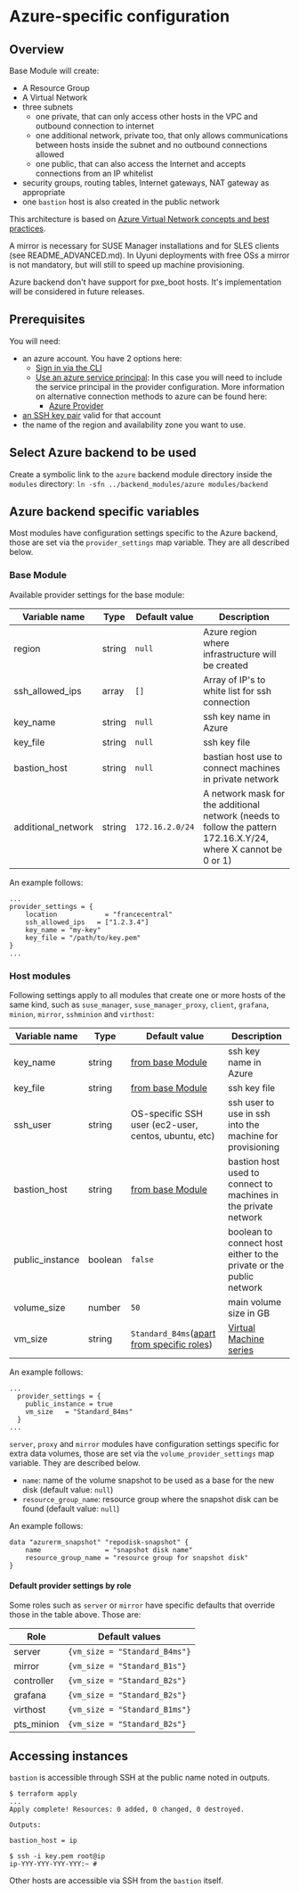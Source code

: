  # Azure-specific configuration

## Overview

Base Module will create:
 - A Resource Group
 - A Virtual Network
 - three subnets
   - one private, that can only access other hosts in the VPC and outbound connection to internet
   - one additional network, private too, that only allows communications between hosts inside the subnet and no outbound connections allowed
   - one public, that can also access the Internet and accepts connections from an IP whitelist
 - security groups, routing tables, Internet gateways, NAT gateway as appropriate
 - one `bastion` host is also created in the public network

This architecture is based on [Azure Virtual Network concepts and best practices](https://docs.microsoft.com/en-us/azure/virtual-network/concepts-and-best-practices).

A mirror is necessary for SUSE Manager installations and for SLES clients (see README_ADVANCED.md).
In Uyuni deployments with free OSs a mirror is not mandatory, but will still to speed up machine provisioning.

Azure backend don't have support for pxe_boot hosts. It's implementation will be considered in future releases.

## Prerequisites

You will need:
 - an azure account. You have 2 options here:
    - [Sign in via the CLI](https://docs.microsoft.com/en-us/cli/azure/authenticate-azure-cli)
    - [Use an azure service principal](https://docs.microsoft.com/en-us/azure/active-directory/develop/howto-create-service-principal-portal): In this case you will need to include the service principal in the provider configuration. More information on alternative connection methods to azure can be found here:
       - [Azure Provider](https://registry.terraform.io/providers/hashicorp/azurerm/latest/docs)
- [an SSH key pair](https://docs.microsoft.com/en-us/azure/virtual-machines/linux/mac-create-ssh-keys) valid for that account
- the name of the region and availability zone you want to use.

## Select Azure backend to be used

Create a symbolic link to the `azure` backend module directory inside the `modules` directory: `ln -sfn ../backend_modules/azure modules/backend `

## Azure backend specific variables

Most modules have configuration settings specific to the Azure backend, those are set via the `provider_settings` map variable. They are all described below.

### Base Module
Available provider settings for the base module:

| Variable name      | Type   | Default value   | Description                                                                                                    |
|--------------------|--------|-----------------|----------------------------------------------------------------------------------------------------------------|
| region             | string | `null`          | Azure region where infrastructure will be created                                                                |
| ssh_allowed_ips    | array  | `[]`            | Array of IP's to white list for ssh connection                                                                 |
| key_name           | string | `null`          | ssh key name in Azure                                                                                            |
| key_file           | string | `null`          | ssh key file                                                                                                   |
| bastion_host       | string | `null`          | bastian host use to connect machines in private network                                                        |
| additional_network | string | `172.16.2.0/24` | A network mask for the additional network (needs to follow the pattern 172.16.X.Y/24, where X cannot be 0 or 1) |

An example follows:
```hcl-terraform
...
provider_settings = {
    location            = "francecentral"
    ssh_allowed_ips   = ["1.2.3.4"]
    key_name = "my-key"
    key_file = "/path/to/key.pem"
}
...
```

### Host modules

Following settings apply to all modules that create one or more hosts of the same kind, such as `suse_manager`, `suse_manager_proxy`, `client`, `grafana`, `minion`, `mirror`, `sshminion` and `virthost`:

| Variable name   | Type     | Default value                                                    | Description                                                         |
|-----------------|----------|------------------------------------------------------------------|---------------------------------------------------------------------|
| key_name        | string   | [from base Module](base-module)                                  | ssh key name in Azure                                                 |
| key_file        | string   | [from base Module](base-module)                                  | ssh key file                                                        |
| ssh_user        | string   | OS-specific SSH user (ec2-user, centos, ubuntu, etc)          | ssh user to use in ssh into the machine for provisioning            |
| bastion_host    | string   | [from base Module](base-module)                                  | bastion host used to connect to machines in the private network             |
| public_instance | boolean  | `false`                                                          | boolean to connect host either to the private or the public network                    |
| volume_size     | number   | `50`                                                             | main volume size in GB                                              |
| vm_size         | string   | `Standard_B4ms`([apart from specific roles](Default-values-by-role))  | [Virtual Machine series](https://azure.microsoft.com/en-us/pricing/details/virtual-machines/series/)  |

An example follows:
```hcl
...
  provider_settings = {
    public_instance = true
    vm_size   = "Standard_B4ms"
  }
...
```

`server`, `proxy` and `mirror` modules have configuration settings specific for extra data volumes, those are set via the `volume_provider_settings` map variable. They are described below.

 * `name`: name of the volume snapshot to be used as a base for the new disk (default value: `null`)
 * `resource_group_name`: resource group where the snapshot disk can be found (default value: `null`)

 An example follows:
 ``` hcl
 data "azurerm_snapshot" "repodisk-snapshot" {
     name                = "snapshot disk name"
     resource_group_name = "resource group for snapshot disk"
 }
```

#### Default provider settings by role

Some roles such as `server` or `mirror` have specific defaults that override those in the table above. Those are:

| Role         | Default values                |
|--------------|-------------------------------|
| server       | `{vm_size = "Standard_B4ms"}` |
| mirror       | `{vm_size = "Standard_B1s"}`  |
| controller   | `{vm_size = "Standard_B2s"}`  |
| grafana      | `{vm_size = "Standard_B2s"}`  |
| virthost     | `{vm_size = "Standard_B1ms"}` |
| pts_minion   | `{vm_size = "Standard_B2s"}`  |

## Accessing instances

`bastion` is accessible through SSH at the public name noted in outputs.

```
$ terraform apply
...
Apply complete! Resources: 0 added, 0 changed, 0 destroyed.

Outputs:

bastion_host = ip

$ ssh -i key.pem root@ip
ip-YYY-YYY-YYY-YYY:~ #
```

Other hosts are accessible via SSH from the `bastion` itself.
